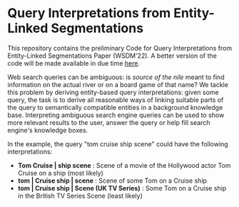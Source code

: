 # Query Interpretations from Entity-Linked Segmentations

This repository contains the preliminary Code for Query Interpretations from Entity-Linked Segmentations Paper (WSDM'22). A better version of the  code will be made available in due time [here](https://github.com/webis-de/wsdm22-query-interpretations-from-entity-linked-segmentations).

Web search queries can be ambiguous: is *source of the nile* meant to find information on the actual river or on a board game of that
name? We tackle this problem by deriving entity-based query interpretations: given some query, the task is to derive all reasonable
ways of linking suitable parts of the query to semantically compatible entities in a background knowledge base. Interpreting ambiguous search engine queries can be used to show more relevant results to the user, answer the query or help fill search engine's knowledge boxes. 

In the example, the query "tom cruise ship scene" could have the following interpretations: 

* **Tom Cruise | ship scene** : Scene of a movie of the Hollywood actor Tom Cruise on a ship (most likely)     
* **tom | Cruise ship | scene** : Scene of some Tom on a Cruise ship   
* **tom | Cruise ship | Scene (UK TV Series)** : Some Tom on a Cruise ship in the British TV Series Scene (least likely)


  


